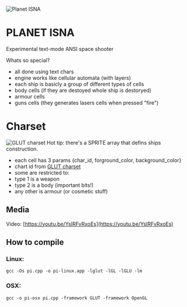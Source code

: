 ![Planet ISNA](https://i.imgur.com/nBYru84.png)
# PLANET ISNA

Experimental text-mode ANSI space shooter

Whats so special?

- all done using text chars
- engine works like cellular automata (with layers)
- each ship is basicly a group of different types of cells
 - body cells (if they are destoyed whole ship is destoryed)
 - armour cells
 - guns cells (they generates lasers cells when pressed "fire")

# Charset
![GLUT charset](http://openglut.sourceforge.net/openglut_bitmap_9by15.png)
Hot tip: there's a SPRITE array that defins ships construction.
- each cell has 3 params {char_id, forground_color, background_color}
- chart id from [GLUT charset](http://openglut.sourceforge.net/openglut_bitmap_9by15.png)
- some are restricted to:
 - type 1 is a weapon
 - type 2 is a body (important bits!)
 - any other is armour (or cosmetic stuff)

## Media
Video: [https://youtu.be/YsIRFvRxoEs](https://youtu.be/YsIRFvRxoEs)


## How to compile

### Linux:
``gcc -Os pi.cpp -o pi-linux.app -lglut -lGL -lGLU -lm``

### OSX:
``gcc -o pi-osx pi.cpp -framework GLUT -framework OpenGL``
